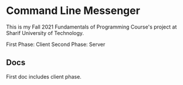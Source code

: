 # Command Line Messenger

This is my Fall 2021 Fundamentals of Programming Course's project at Sharif University of Technology.

First Phase: Client
Second Phase: Server

## Docs
First doc includes client phase.
